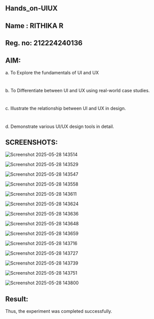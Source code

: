 ## Hands_on-UIUX
## Name : RITHIKA R
## Reg. no: 212224240136
## AIM:
  a. To Explore the fundamentals of UI and UX
#
  b. To Differentiate between UI and UX using real-world case studies.
#
  c. Illustrate the relationship between UI and UX in design.
# 
  d. Demonstrate various UI/UX design tools in detail.
## SCREENSHOTS:
![Screenshot 2025-05-28 143514](https://github.com/user-attachments/assets/74af9c93-a679-468f-87db-aef4936b457f)

![Screenshot 2025-05-28 143529](https://github.com/user-attachments/assets/85370753-7200-4df2-94af-a4dcc42651e9)

![Screenshot 2025-05-28 143547](https://github.com/user-attachments/assets/eeeb80cd-45e2-4c5b-b40d-cbac67bfd26f)

![Screenshot 2025-05-28 143558](https://github.com/user-attachments/assets/03fc272d-2441-434e-920e-aa8688df260d)

![Screenshot 2025-05-28 143611](https://github.com/user-attachments/assets/4691eb28-16a7-4305-b1e0-36eabb3e188e)

![Screenshot 2025-05-28 143624](https://github.com/user-attachments/assets/fe86c1a4-fb51-43da-822d-db917ea8db7d)

![Screenshot 2025-05-28 143636](https://github.com/user-attachments/assets/50caa736-046c-4a6b-8961-b08d8e411cd4)

![Screenshot 2025-05-28 143648](https://github.com/user-attachments/assets/e742b8e6-f72c-41e6-a1d6-26e20511e786)



![Screenshot 2025-05-28 143659](https://github.com/user-attachments/assets/d4f7ab59-6cad-4e30-ae35-cc35dad38922)

![Screenshot 2025-05-28 143716](https://github.com/user-attachments/assets/e1feaa7e-811d-46a7-acb6-14b4aef0f8f4)


![Screenshot 2025-05-28 143727](https://github.com/user-attachments/assets/8d81f4f4-1a33-4ec6-900c-fa0ad47ffd70)

![Screenshot 2025-05-28 143739](https://github.com/user-attachments/assets/c152aeba-7792-474b-ba57-b8fa0f8f1001)


![Screenshot 2025-05-28 143751](https://github.com/user-attachments/assets/276c58ab-9b11-40eb-a5c2-d48dcb96b473)


![Screenshot 2025-05-28 143800](https://github.com/user-attachments/assets/b1b21223-1e77-422b-8ff4-7ed0470baeec)


## Result:
Thus, the experiment was completed successfully.
